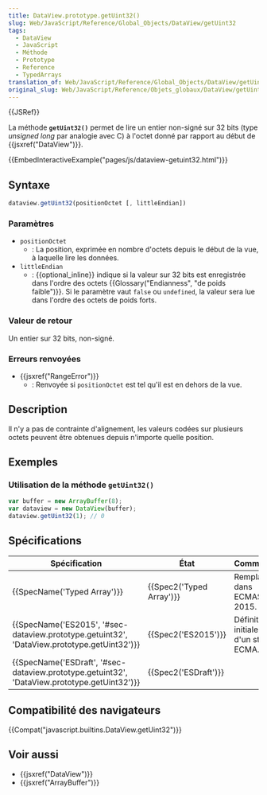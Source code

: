 ```yaml
---
title: DataView.prototype.getUint32()
slug: Web/JavaScript/Reference/Global_Objects/DataView/getUint32
tags:
  - DataView
  - JavaScript
  - Méthode
  - Prototype
  - Reference
  - TypedArrays
translation_of: Web/JavaScript/Reference/Global_Objects/DataView/getUint32
original_slug: Web/JavaScript/Reference/Objets_globaux/DataView/getUint32
---
```

{{JSRef}}

La méthode **`getUint32()`** permet de lire un entier non-signé sur 32 bits (type _unsigned long_ par analogie avec C) à l'octet donné par rapport au début de {{jsxref("DataView")}}.

{{EmbedInteractiveExample("pages/js/dataview-getuint32.html")}}

## Syntaxe

```js
dataview.getUint32(positionOctet [, littleEndian])
```

### Paramètres

- `positionOctet`
  - : La position, exprimée en nombre d'octets depuis le début de la vue, à laquelle lire les données.
- `littleEndian`
  - : {{optional_inline}} indique si la valeur sur 32 bits est enregistrée dans l'ordre des octets {{Glossary("Endianness", "de poids faible")}}. Si le paramètre vaut `false` ou `undefined`, la valeur sera lue dans l'ordre des octets de poids forts.

### Valeur de retour

Un entier sur 32 bits, non-signé.

### Erreurs renvoyées

- {{jsxref("RangeError")}}
  - : Renvoyée si `positionOctet` est tel qu'il est en dehors de la vue.

## Description

Il n'y a pas de contrainte d'alignement, les valeurs codées sur plusieurs octets peuvent être obtenues depuis n'importe quelle position.

## Exemples

### Utilisation de la méthode `getUint32()`

```js
var buffer = new ArrayBuffer(8);
var dataview = new DataView(buffer);
dataview.getUint32(1); // 0
```

## Spécifications

| Spécification                                                                                                                | État                             | Commentaires                                    |
| ---------------------------------------------------------------------------------------------------------------------------- | -------------------------------- | ----------------------------------------------- |
| {{SpecName('Typed Array')}}                                                                                         | {{Spec2('Typed Array')}} | Remplacée dans ECMAScript 2015.                 |
| {{SpecName('ES2015', '#sec-dataview.prototype.getuint32', 'DataView.prototype.getUint32')}}     | {{Spec2('ES2015')}}         | Définition initiale au sein d'un standard ECMA. |
| {{SpecName('ESDraft', '#sec-dataview.prototype.getuint32', 'DataView.prototype.getUint32')}} | {{Spec2('ESDraft')}}     |                                                 |

## Compatibilité des navigateurs

{{Compat("javascript.builtins.DataView.getUint32")}}

## Voir aussi

- {{jsxref("DataView")}}
- {{jsxref("ArrayBuffer")}}
